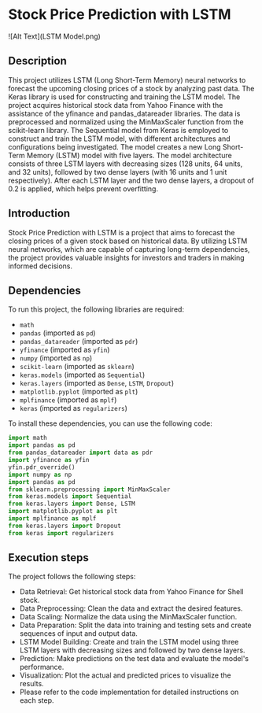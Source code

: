 # Stock Price Prediction with LSTM
![Alt Text](LSTM Model.png)

## Description
This project utilizes LSTM (Long Short-Term Memory) neural networks to forecast the upcoming closing prices of a stock by analyzing past data. The Keras library is used for constructing and training the LSTM model. The project acquires historical stock data from Yahoo Finance with the assistance of the yfinance and pandas_datareader libraries. The data is preprocessed and normalized using the MinMaxScaler function from the scikit-learn library. The Sequential model from Keras is employed to construct and train the LSTM model, with different architectures and configurations being investigated. The model creates a new Long Short-Term Memory (LSTM) model with five layers. The model architecture consists of three LSTM layers with decreasing sizes (128 units, 64 units, and 32 units), followed by two dense layers (with 16 units and 1 unit respectively). After each LSTM layer and the two dense layers, a dropout of 0.2 is applied, which helps prevent overfitting.

## Introduction
Stock Price Prediction with LSTM is a project that aims to forecast the closing prices of a given stock based on historical data. By utilizing LSTM neural networks, which are capable of capturing long-term dependencies, the project provides valuable insights for investors and traders in making informed decisions.

## Dependencies
To run this project, the following libraries are required:
- `math`
- `pandas` (imported as `pd`)
- `pandas_datareader` (imported as `pdr`)
- `yfinance` (imported as `yfin`)
- `numpy` (imported as `np`)
- `scikit-learn` (imported as `sklearn`)
- `keras.models` (imported as `Sequential`)
- `keras.layers` (imported as `Dense`, `LSTM`, `Dropout`)
- `matplotlib.pyplot` (imported as `plt`)
- `mplfinance` (imported as `mplf`)
- `keras` (imported as `regularizers`)

To install these dependencies, you can use the following code:

```python
import math
import pandas as pd
from pandas_datareader import data as pdr
import yfinance as yfin
yfin.pdr_override()
import numpy as np
import pandas as pd
from sklearn.preprocessing import MinMaxScaler
from keras.models import Sequential
from keras.layers import Dense, LSTM
import matplotlib.pyplot as plt
import mplfinance as mplf
from keras.layers import Dropout
from keras import regularizers
```



## Execution steps
The project follows the following steps:

- Data Retrieval: Get historical stock data from Yahoo Finance for Shell stock.
- Data Preprocessing: Clean the data and extract the desired features.
- Data Scaling: Normalize the data using the MinMaxScaler function.
- Data Preparation: Split the data into training and testing sets and create sequences of input and output data.
- LSTM Model Building: Create and train the LSTM model using three LSTM layers with decreasing sizes and followed by two dense layers.
- Prediction: Make predictions on the test data and evaluate the model's performance.
- Visualization: Plot the actual and predicted prices to visualize the results.
- Please refer to the code implementation for detailed instructions on each step.


